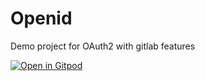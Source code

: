 # Openid

Demo project for OAuth2 with gitlab features

[![Open in Gitpod](https://gitpod.io/button/open-in-gitpod.svg)](https://gitpod.io/#https://github.com/saulide/oauth2WithGitlab)
